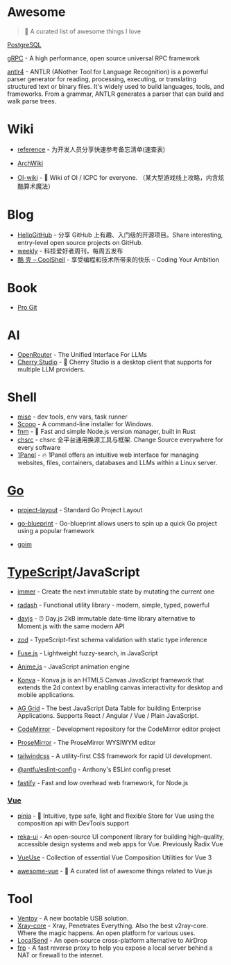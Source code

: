 # Awesome
> 📌 A curated list of awesome things I love
>

[PostgreSQL](https://www.postgresql.org/)

[gRPC](https://grpc.io/)  - A high performance, open source universal RPC framework

[antlr4](https://www.antlr.org/) - ANTLR (ANother Tool for Language Recognition) is a powerful parser generator for reading, processing, executing, or translating structured text or binary files. It's widely used to build languages, tools, and frameworks. From a grammar, ANTLR generates a parser that can build and walk parse trees.

# Wiki

- [reference](https://github.com/jaywcjlove/reference) - 为开发人员分享快速参考备忘清单(速查表)

- [ArchWiki](https://wiki.archlinux.org/title/Main_page)

- [OI-wiki](https://github.com/OI-wiki/OI-wiki) - 🌟 Wiki of OI / ICPC for everyone. （某大型游戏线上攻略，内含炫酷算术魔法）

# Blog

  - [HelloGitHub](https://github.com/521xueweihan/HelloGitHub) - 分享 GitHub 上有趣、入门级的开源项目。Share interesting, entry-level open source projects on GitHub.
  - [weekly](https://github.com/ruanyf/weekly) - 科技爱好者周刊，每周五发布
  - [酷 壳 – CoolShell](https://coolshell.cn/) - 享受编程和技术所带来的快乐 – Coding Your Ambition

# Book

- [Pro Git](https://github.com/progit/progit2)

# AI

  - [OpenRouter](https://openrouter.ai/) - The Unified Interface For LLMs
  - [Cherry Studio](https://github.com/CherryHQ) - 🍒 Cherry Studio is a desktop client that supports for multiple LLM providers.

# Shell

- [mise](https://github.com/jdx/mise) - dev tools, env vars, task runner
- [Scoop](https://github.com/ScoopInstaller/Scoop) - A command-line installer for Windows.
- [fnm](https://github.com/Schniz/fnm) - 🚀 Fast and simple Node.js version manager, built in Rust
- [chsrc](https://github.com/RubyMetric/chsrc) - chsrc 全平台通用换源工具与框架. Change Source everywhere for every software
- [1Panel](https://github.com/1Panel-dev/1Panel) - 🔥 1Panel offers an intuitive web interface for managing websites, files, containers, databases and LLMs within a Linux server.

# [Go](https://github.com/golang/go)

- [project-layout](https://github.com/golang-standards/project-layout) - Standard Go Project Layout

- [go-blueprint](https://github.com/Melkeydev/go-blueprint) - Go-blueprint allows users to spin up a quick Go project using a popular framework

- [goim](https://github.com/Terry-Mao/goim)

# [TypeScript](https://github.com/microsoft/TypeScript)/JavaScript

- [immer](https://github.com/immerjs/immer) - Create the next immutable state by mutating the current one
- [radash](https://github.com/sodiray/radash) - Functional utility library - modern, simple, typed, powerful
- [dayjs](https://github.com/iamkun/dayjs) - ⏰ Day.js 2kB immutable date-time library alternative to Moment.js with the same modern API
- [zod](https://github.com/colinhacks/zod) - TypeScript-first schema validation with static type inference
- [Fuse.js](https://github.com/krisk/fuse) - Lightweight fuzzy-search, in JavaScript
- [Anime.js](https://github.com/juliangarnier/anime) - JavaScript animation engine
- [Konva](https://github.com/konvajs/konva) - Konva.js is an HTML5 Canvas JavaScript framework that extends the 2d context by enabling canvas interactivity for desktop and mobile applications.
- [AG Grid](https://github.com/ag-grid/ag-grid)  - The best JavaScript Data Table for building Enterprise Applications. Supports React / Angular / Vue / Plain JavaScript.

- [CodeMirror](https://github.com/codemirror/dev) - Development repository for the CodeMirror editor project
- [ProseMirror](https://github.com/ProseMirror/prosemirror) - The ProseMirror WYSIWYM editor
- [tailwindcss](https://github.com/tailwindlabs/tailwindcss) - A utility-first CSS framework for rapid UI development.
- [@antfu/eslint-config](https://github.com/antfu/eslint-config) - Anthony's ESLint config preset
- [fastify](https://github.com/fastify/fastify) - Fast and low overhead web framework, for Node.js

### [Vue](https://github.com/vuejs/core)

- [pinia](https://github.com/vuejs/pinia) - 🍍 Intuitive, type safe, light and flexible Store for Vue using the composition api with DevTools support
- [reka-ui](https://github.com/unovue/reka-ui) - An open-source UI component library for building high-quality, accessible design systems and web apps for Vue. Previously Radix Vue
- [VueUse](https://github.com/vueuse/vueuse) - Collection of essential Vue Composition Utilities for Vue 3

- [awesome-vue](https://github.com/vuejs/awesome-vue) - 🎉 A curated list of awesome things related to Vue.js

# Tool

- [Ventoy](https://github.com/ventoy/Ventoy) - A new bootable USB solution.
- [Xray-core](https://github.com/XTLS/Xray-core) - Xray, Penetrates Everything. Also the best v2ray-core. Where the magic happens. An open platform for various uses.
- [LocalSend](https://github.com/localsend/localsend) - An open-source cross-platform alternative to AirDrop
- [frp](https://github.com/fatedier/frp) - A fast reverse proxy to help you expose a local server behind a NAT or firewall to the internet.
